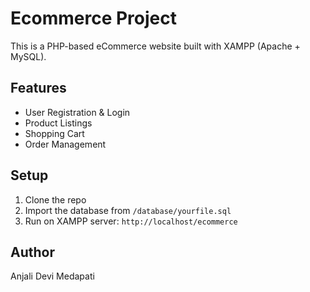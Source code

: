 # Ecommerce Project

This is a PHP-based eCommerce website built with XAMPP (Apache + MySQL).

## Features

- User Registration & Login
- Product Listings
- Shopping Cart
- Order Management

## Setup

1. Clone the repo
2. Import the database from `/database/yourfile.sql`
3. Run on XAMPP server: `http://localhost/ecommerce`

## Author

Anjali Devi Medapati
